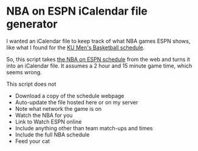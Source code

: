 # NBA on ESPN iCalendar file generator

I wanted an iCalendar file to keep track of what NBA games ESPN shows, like what I found for the [KU Men's Basketball schedule](http://www.kuathletics.com/schedule.aspx?path=mbball&print=true&version=1).

So, this script takes [the NBA on ESPN schedule](http://espn.go.com/nba/television) from the web and turns it into an iCalendar file. It assumes a 2 hour and 15 minute game time, which seems wrong.

This script does not

- Download a copy of the schedule webpage
- Auto-update the file hosted here or on my server
- Note what network the game is on
- Watch the NBA for you
- Link to Watch ESPN online
- Include anything other than team match-ups and times
- Include the full NBA schedule
- Feed your cat
